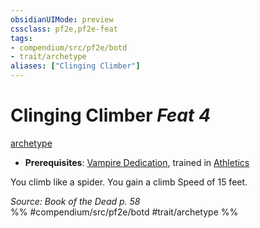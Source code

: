 ```yaml
---
obsidianUIMode: preview
cssclass: pf2e,pf2e-feat
tags:
- compendium/src/pf2e/botd
- trait/archetype
aliases: ["Clinging Climber"]
---
```

# Clinging Climber  *Feat 4*  
[archetype](/rules/traits/archetype.md)  

- **Prerequisites**: [Vampire Dedication](/compendium/feats/vampire-dedication-botd.md), trained in [Athletics](/compendium/skills.md#Athletics)

You climb like a spider. You gain a climb Speed of 15 feet.

*Source: Book of the Dead p. 58*  
%% #compendium/src/pf2e/botd #trait/archetype %%